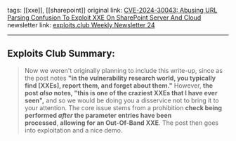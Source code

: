 tags: [[xxe]], [[sharepoint]]
original link:  [CVE-2024-30043: Abusing URL Parsing Confusion To Exploit XXE On SharePoint Server And Cloud](https://www.zerodayinitiative.com/blog/2024/5/29/cve-2024-30043-abusing-url-parsing-confusion-to-exploit-xxe-on-sharepoint-server-and-cloud?ref=blog.exploits.club)
newsletter link: [exploits.club Weekly Newsletter 24](https://blog.exploits.club/exploits-club-weekly-newsletter-24/)

---
## Exploits Club Summary:
> Now we weren't originally planning to include this write-up, since as the post notes **"in the vulnerability research world, you typically find [XXEs], report them, and forget about them."** However, **the post _also_ notes, "this is one of the craziest XXEs that I have ever seen",** and so we would be doing you a disservice not to bring it to your attention. The core issue stems from a prohibition **check being performed _after_ the parameter entries have been processed**, **allowing for an Out-Of-Band XXE**. The post then goes into exploitation and a nice demo. 